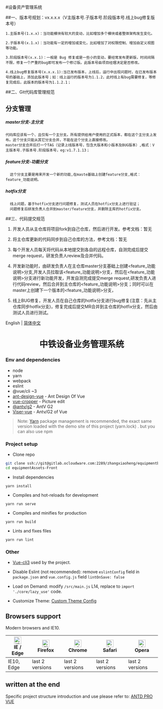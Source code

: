 
#设备资产管理系统

##一、版本号规划：vx.x.x.x（V主版本号.子版本号.阶段版本号.线上bug修复版本号）

    1.主版本号(1.x.x)：当功能模块有较大的变动，比如增加多个模块或者整体架构发生变化。

    2.子版本号(x.1.x)：当功能有一定的增加或变化，比如增加了对权限控制、增加自定义视图等功能。

    3.阶段版本号(x.x.1)：一般是 Bug 修复或是一些小的变动，要经常发布更新版，时间间隔不限，修复一个严重的bug即可发布一个修订版。此版本号由项目经理决定是否修改。

    4.线上bug修复版本号(x.x.x.1):当已发布版本，上线后，运行中出现问题时，在已发布版本号的基础上，添加此版本号；如：线上运行的版本号为1.1.2，此时线上有bug需要修复，等修复完成后，此版本的版本号为1.1.2.1；

##二、Git代码库管理规范

## 分支管理
##### master分支-主分支

    代码库应该有一个、且仅有一个主分支。所有提供给用户使用的正式版本，都在这个主分支上发布。这个分支只能从其它分支合并，不能在这个分支上直接修改。
    master分支合并后打一个TAG（记录上线版本号，包含大版本和小版本及BUG版本）,格式：V主版本号.子版本号.阶段版本号，eg:v1.7.1.13；
##### feature分支-功能分支

      这个分支主要是用来开发一个新的功能,在maste基础上创建feature分支,格式：feature_功能说明。

##### hotfix分支

      线上问题，基于hotfix分支进行问题修复，测试人员在hotfix分支上进行验证；
      问题修复后研发负责人合并到master/feature分支，并删除主库的hotfix分支。

##三、代码提交规范

1. 开发人员从主仓库将项目fork到自己仓库，然后进行开发。参考文档：暂无

2. 将主仓库更新的代码同步到自己仓库的方法，参考文档：暂无

3. 每个开发人员每天将代码从本地提交到各自的远程仓库，自测完成后提交merge request，研发负责人review及合并代码。

4. 开发新功能时，由研发负责人在主仓库master分支基础上创建<feature_功能说明>分支,开发人员拉取该<feature_功能说明>分支，然后在<feature_功能说明>分支进行新功能开发，开发自测完成提交merge request,研发负责人进行代码review，然后合并到主仓库的<feature_功能说明>分支；同时可以在master上创建下一个版本的<feature_功能说明>分支，

5. 线上BUG修复，开发人员在自己仓库的hotfix分支进行bug修复(注意：先从主仓库同步hotfix分支)，修复完成后提交MR合并到主仓库的hotfix分支，然后由测试人员进行测试。



English | [简体中文](./README.zh-CN.md)

<h1 align="center">中铁设备业务管理系统</h1>



### Env and dependencies

- node
- yarn
- webpack
- eslint
- @vue/cli ~3
- [ant-design-vue](https://github.com/vueComponent/ant-design-vue) - Ant Design Of Vue 
- [vue-cropper](https://github.com/xyxiao001/vue-cropper) - Picture edit
- [@antv/g2](https://antv.alipay.com/zh-cn/index.html) - AntV G2
- [Viser-vue](https://viserjs.github.io/docs.html#/viser/guide/installation)  - Antv/G2 of Vue

> Note:  [Yarn](https://yarnpkg.com/) package management is recommended, the exact same version loaded with the demo site of this project (yarn.lock) . but you can also use npm


### Project setup

- Clone repo
```bash
git clone ssh://git@gitlab.ocloudware.com:2289/zhangxiaoheng/equipmentbusiness-front.git
cd equipmentAssets-Front 
```

- Install dependencies
```
yarn install
```

- Compiles and hot-reloads for development
```
yarn run serve
```

- Compiles and minifies for production
```
yarn run build
```

- Lints and fixes files
```
yarn run lint
```


### Other

- [Vue-cli3](https://cli.vuejs.org/guide/) used by the project.
- Disable Eslint (not recommended): remove `eslintConfig`  field in `package.json`  and `vue.config.js` field `lintOnSave: false`

- Load on Demand: modify `/src/main.js` L14,  replace to `import './core/lazy_use'` code.

- Customize Theme:  [Custom Theme Config](https://github.com/kokoroli/antd-awesome/blob/master/docs/Ant_Design_%E6%A0%B7%E5%BC%8F%E8%A6%86%E7%9B%96.md)


## Browsers support

Modern browsers and IE10.

| [<img src="https://raw.githubusercontent.com/alrra/browser-logos/master/src/edge/edge_48x48.png" alt="IE / Edge" width="24px" height="24px" />](http://godban.github.io/browsers-support-badges/)</br>IE / Edge | [<img src="https://raw.githubusercontent.com/alrra/browser-logos/master/src/firefox/firefox_48x48.png" alt="Firefox" width="24px" height="24px" />](http://godban.github.io/browsers-support-badges/)</br>Firefox | [<img src="https://raw.githubusercontent.com/alrra/browser-logos/master/src/chrome/chrome_48x48.png" alt="Chrome" width="24px" height="24px" />](http://godban.github.io/browsers-support-badges/)</br>Chrome | [<img src="https://raw.githubusercontent.com/alrra/browser-logos/master/src/safari/safari_48x48.png" alt="Safari" width="24px" height="24px" />](http://godban.github.io/browsers-support-badges/)</br>Safari | [<img src="https://raw.githubusercontent.com/alrra/browser-logos/master/src/opera/opera_48x48.png" alt="Opera" width="24px" height="24px" />](http://godban.github.io/browsers-support-badges/)</br>Opera |
| --- | --- | --- | --- | --- |
| IE10, Edge | last 2 versions | last 2 versions | last 2 versions | last 2 versions |


written at the end
----

Specific project structure introduction and use please refer to: [ANTD PRO VUE](https://pro.loacg.com/)